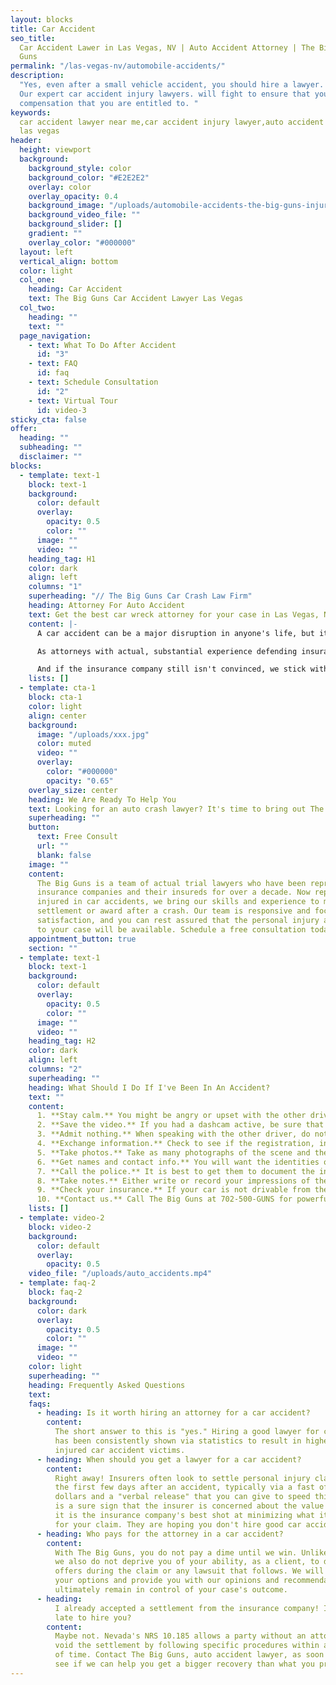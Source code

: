 ```yaml
---
layout: blocks
title: Car Accident
seo_title:
  Car Accident Lawer in Las Vegas, NV | Auto Accident Attorney | The Big
  Guns
permalink: "/las-vegas-nv/automobile-accidents/"
description:
  "Yes, even after a small vehicle accident, you should hire a lawyer.
  Our expert car accident injury lawyers. will fight to ensure that you receive the
  compensation that you are entitled to. "
keywords:
  car accident lawyer near me,car accident injury lawyer,auto accident lawyer
  las vegas
header:
  height: viewport
  background:
    background_style: color
    background_color: "#E2E2E2"
    overlay: color
    overlay_opacity: 0.4
    background_image: "/uploads/automobile-accidents-the-big-guns-injury-attorneys-las-vegas.jpg"
    background_video_file: ""
    background_slider: []
    gradient: ""
    overlay_color: "#000000"
  layout: left
  vertical_align: bottom
  color: light
  col_one:
    heading: Car Accident
    text: The Big Guns Car Accident Lawyer Las Vegas
  col_two:
    heading: ""
    text: ""
  page_navigation:
    - text: What To Do After Accident
      id: "3"
    - text: FAQ
      id: faq
    - text: Schedule Consultation
      id: "2"
    - text: Virtual Tour
      id: video-3
sticky_cta: false
offer:
  heading: ""
  subheading: ""
  disclaimer: ""
blocks:
  - template: text-1
    block: text-1
    background:
      color: default
      overlay:
        opacity: 0.5
        color: ""
      image: ""
      video: ""
    heading_tag: H1
    color: dark
    align: left
    columns: "1"
    superheading: "// The Big Guns Car Crash Law Firm"
    heading: Attorney For Auto Accident
    text: Get the best car wreck attorney for your case in Las Vegas, NV
    content: |-
      A car accident can be a major disruption in anyone's life, but it is even worse when it results in an injury. It is almost always worth hiring a lawyer to represent you for a car accident for many reasons. The nature of your injuries, the types of treatment that are actually effective, how to negotiate with the insurer of the at-fault driver, and even negotiating the replacement or repairs to your car are all issues that take additional time and expertise to understand and process effectively. Insurers know this, and they often seek to make the situation "easy" for claimants by making extraordinarily low offers while you try to deal with the disruption caused by their client.

      As attorneys with actual, substantial experience defending insurance companies and their clients for well over a decade, we know how to handle your personal injury case. We know how to best handle the insurance claim stage and develop the evidence supporting your claim, argue the issues with the insurer's claims handling professionals in a convincing way, and give your claim the best chance of being paid out without the need for a lawsuit. We know what the insurers look at when evaluating your case, and we will do what we can to get them to see your claim's value in the same way we do.

      And if the insurance company still isn't convinced, we stick with you through the lawsuit. We have an active litigation and trial practice, and we will not take a case that we do not feel confident in litigating if need be. As we have actual trial experience, your lawsuit will not be handed off to an attorney you never met and has no history of working on the file.
    lists: []
  - template: cta-1
    block: cta-1
    color: light
    align: center
    background:
      image: "/uploads/xxx.jpg"
      color: muted
      video: ""
      overlay:
        color: "#000000"
        opacity: "0.65"
    overlay_size: center
    heading: We Are Ready To Help You
    text: Looking for an auto crash lawyer? It's time to bring out The Big Guns
    superheading: ""
    button:
      text: Free Consult
      url: ""
      blank: false
    image: ""
    content:
      The Big Guns is a team of actual trial lawyers who have been representing
      insurance companies and their insureds for over a decade. Now representing people
      injured in car accidents, we bring our skills and experience to maximize your
      settlement or award after a crash. Our team is responsive and focused on client
      satisfaction, and you can rest assured that the personal injury attorneys assigned
      to your case will be available. Schedule a free consultation today!
    appointment_button: true
    section: ""
  - template: text-1
    block: text-1
    background:
      color: default
      overlay:
        opacity: 0.5
        color: ""
      image: ""
      video: ""
    heading_tag: H2
    color: dark
    align: left
    columns: "2"
    superheading: ""
    heading: What Should I Do If I've Been In An Accident?
    text: ""
    content:
      1. **Stay calm.** You might be angry or upset with the other driver, but do not lose your cool. Now is not the time to prove your case, nor to express your anger with the other driver.
      2. **Save the video.** If you had a dashcam active, be sure that you do what you need to do to ensure that it saves the video footage of the accident. Keep the camera safe. Note whether the other driver's car also had a dashcam.
      3. **Admit nothing.** When speaking with the other driver, do not admit fault and do not make any statements about whether you are injured. People are often filled with adrenaline after an accident, and pain from the encounter may only set in hours after the event. Let the other side talk, and later take note of what they said.
      4. **Exchange information.** Check to see if the registration, insurance, and names all match. If not, ask for clarification as to relationships.
      5. **Take photos.** Take as many photographs of the scene and the cars involved as you can. Save them to a location off of your phone after the accident so that they will not be lost, such as with Dropbox, OneDrive, Box, or iCloud. Be sure to get photos of the license plate, any debris on the ground from the accident, and pictures of all of the involved cars together in the same picture to show them relative to each other.
      6. **Get names and contact info.** You will want the identities of any witnesses at the scene, including contact information. Also, be sure to note how many people were in each car.
      7. **Call the police.** It is best to get them to document the incident where possible. Sometimes they will not respond to car accident calls. If this happens, be sure to later turn in a report to the responsible police department with the information you need. For your convenience, here is a link to the form.
      8. **Take notes.** Either write or record your impressions of the incident, including your observations regarding the other driver's sobriety, their use of a phone, the facts as you recall them, and the like. This will help you later in remembering the details of what happened. A voice recorder or a note program on your smartphone, like Google Keep, Microsoft OneNote, Evernote, and others can help if you do not have a pad and pen handy.
      9. **Check your insurance.** If your car is not drivable from the scene, check your insurance policy to see if you have roadside assistance available, including towing.
      10. **Contact us.** Call The Big Guns at 702-500-GUNS for powerful, aggressive representation for your auto accident.
    lists: []
  - template: video-2
    block: video-2
    background:
      color: default
      overlay:
        opacity: 0.5
    video_file: "/uploads/auto_accidents.mp4"
  - template: faq-2
    block: faq-2
    background:
      color: dark
      overlay:
        opacity: 0.5
        color: ""
      image: ""
      video: ""
    color: light
    superheading: ""
    heading: Frequently Asked Questions
    text:
    faqs:
      - heading: Is it worth hiring an attorney for a car accident?
        content:
          The short answer to this is "yes." Hiring a good lawyer for car accidents
          has been consistently shown via statistics to result in higher recoveries for
          injured car accident victims.
      - heading: When should you get a lawyer for a car accident?
        content:
          Right away! Insurers often look to settle personal injury claims within
          the first few days after an accident, typically via a fast offer of a few thousand
          dollars and a "verbal release" that you can give to speed things along. This
          is a sure sign that the insurer is concerned about the value of the claim, and
          it is the insurance company's best shot at minimizing what it has to pay you
          for your claim. They are hoping you don't hire good car accident lawyers.
      - heading: Who pays for the attorney in a car accident?
        content:
          With The Big Guns, you do not pay a dime until we win. Unlike some others,
          we also do not deprive you of your ability, as a client, to decide on settlement
          offers during the claim or any lawsuit that follows. We will advise you about
          your options and provide you with our opinions and recommendations, but you
          ultimately remain in control of your case's outcome.
      - heading:
          I already accepted a settlement from the insurance company! Is it too
          late to hire you?
        content:
          Maybe not. Nevada's NRS 10.185 allows a party without an attorney to
          void the settlement by following specific procedures within a specific amount
          of time. Contact The Big Guns, auto accident lawyer, as soon as possible to
          see if we can help you get a bigger recovery than what you previously accepted.
---
```

